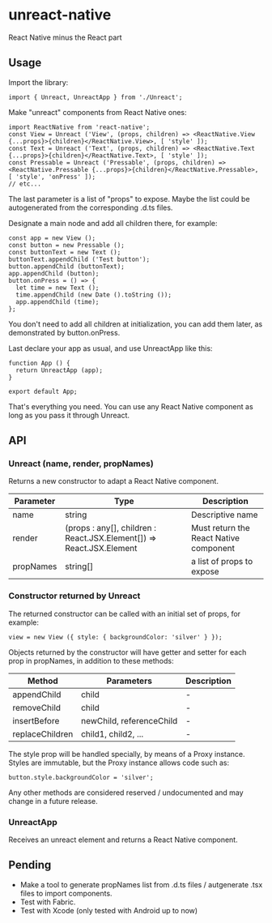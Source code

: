 # unreact-native
React Native minus the React part

## Usage

Import the library:

```tsx
import { Unreact, UnreactApp } from './Unreact';
```

Make "unreact" components from React Native ones:

```tsx
import ReactNative from 'react-native';
const View = Unreact ('View', (props, children) => <ReactNative.View {...props}>{children}</ReactNative.View>, [ 'style' ]);
const Text = Unreact ('Text', (props, children) => <ReactNative.Text {...props}>{children}</ReactNative.Text>, [ 'style' ]);
const Pressable = Unreact ('Pressable', (props, children) => <ReactNative.Pressable {...props}>{children}</ReactNative.Pressable>, [ 'style', 'onPress' ]);
// etc...
```

The last parameter is a list of "props" to expose. Maybe the list could be autogenerated from the corresponding .d.ts files.

Designate a main node and add all children there, for example:

```tsx
const app = new View ();
const button = new Pressable ();
const buttonText = new Text ();
buttonText.appendChild ('Test button');
button.appendChild (buttonText);
app.appendChild (button);
button.onPress = () => {
  let time = new Text ();
  time.appendChild (new Date ().toString ());
  app.appendChild (time);
};
```

You don't need to add all children at initialization, you can add them later, as demonstrated by button.onPress.

Last declare your app as usual, and use UnreactApp like this:

```tsx
function App () {
  return UnreactApp (app);
}

export default App;
```

That's everything you need. You can use any React Native component as long as you pass it through Unreact.

## API

### Unreact (name, render, propNames)

Returns a new constructor to adapt a React Native component.

Parameter | Type | Description
--- | --- | ---
name | string | Descriptive name
render | (props : any[], children : React.JSX.Element[]) => React.JSX.Element | Must return the React Native component
propNames | string[] | a list of props to expose

### Constructor returned by Unreact

The returned constructor can be called with an initial set of props, for example:

```tsx
view = new View ({ style: { backgroundColor: 'silver' } });
```

Objects returned by the constructor will have getter and setter for each prop in propNames, in addition to these methods:

Method | Parameters | Description
--- | --- | ---
appendChild | child | -
removeChild | child | -
insertBefore | newChild, referenceChild | -
replaceChildren | child1, child2, ... | -

The style prop will be handled specially, by means of a Proxy instance. Styles are immutable, but the Proxy instance allows code such as:

```tsx
button.style.backgroundColor = 'silver';
```

Any other methods are considered reserved / undocumented and may change in a future release.

### UnreactApp

Receives an unreact element and returns a React Native component.

## Pending

* Make a tool to generate propNames list from .d.ts files / autgenerate .tsx files to import components.
* Test with Fabric.
* Test with Xcode (only tested with Android up to now)
